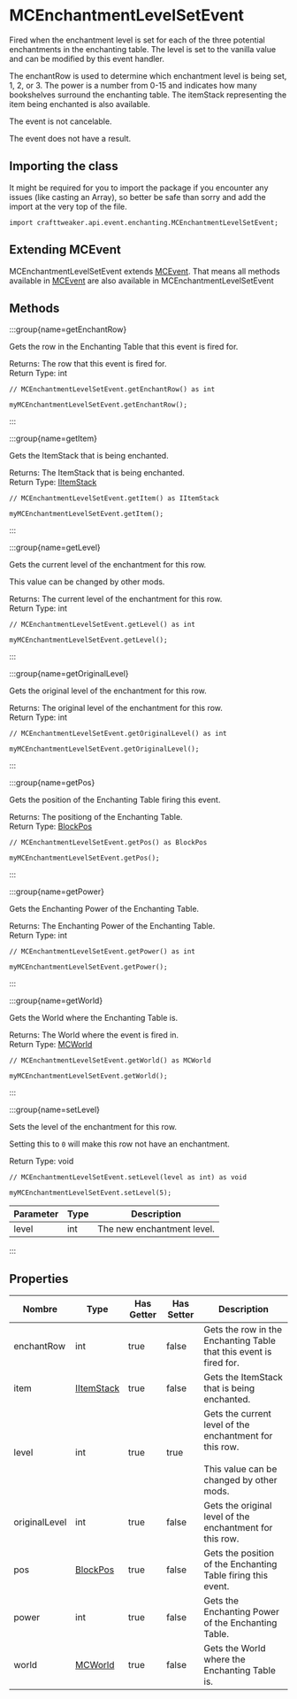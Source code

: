 # MCEnchantmentLevelSetEvent

Fired when the enchantment level is set for each of the three potential enchantments in the enchanting table. The level is set to the vanilla value and can be modified by this event handler.

 The enchantRow is used to determine which enchantment level is being set, 1, 2, or 3. The power is a number from 0-15 and indicates how many bookshelves surround the enchanting table. The itemStack representing the item being enchanted is also available.

The event is not cancelable.

The event does not have a result.

## Importing the class

It might be required for you to import the package if you encounter any issues (like casting an Array), so better be safe than sorry and add the import at the very top of the file.
```zenscript
import crafttweaker.api.event.enchanting.MCEnchantmentLevelSetEvent;
```


## Extending MCEvent

MCEnchantmentLevelSetEvent extends [MCEvent](/vanilla/api/event/MCEvent). That means all methods available in [MCEvent](/vanilla/api/event/MCEvent) are also available in MCEnchantmentLevelSetEvent

## Methods

:::group{name=getEnchantRow}

Gets the row in the Enchanting Table that this event is fired for.

Returns: The row that this event is fired for.  
Return Type: int

```zenscript
// MCEnchantmentLevelSetEvent.getEnchantRow() as int

myMCEnchantmentLevelSetEvent.getEnchantRow();
```

:::

:::group{name=getItem}

Gets the ItemStack that is being enchanted.

Returns: The ItemStack that is being enchanted.  
Return Type: [IItemStack](/vanilla/api/items/IItemStack)

```zenscript
// MCEnchantmentLevelSetEvent.getItem() as IItemStack

myMCEnchantmentLevelSetEvent.getItem();
```

:::

:::group{name=getLevel}

Gets the current level of the enchantment for this row.

 This value can be changed by other mods.

Returns: The current level of the enchantment for this row.  
Return Type: int

```zenscript
// MCEnchantmentLevelSetEvent.getLevel() as int

myMCEnchantmentLevelSetEvent.getLevel();
```

:::

:::group{name=getOriginalLevel}

Gets the original level of the enchantment for this row.

Returns: The original level of the enchantment for this row.  
Return Type: int

```zenscript
// MCEnchantmentLevelSetEvent.getOriginalLevel() as int

myMCEnchantmentLevelSetEvent.getOriginalLevel();
```

:::

:::group{name=getPos}

Gets the position of the Enchanting Table firing this event.

Returns: The positiong of the Enchanting Table.  
Return Type: [BlockPos](/vanilla/api/util/BlockPos)

```zenscript
// MCEnchantmentLevelSetEvent.getPos() as BlockPos

myMCEnchantmentLevelSetEvent.getPos();
```

:::

:::group{name=getPower}

Gets the Enchanting Power of the Enchanting Table.

Returns: The Enchanting Power of the Enchanting Table.  
Return Type: int

```zenscript
// MCEnchantmentLevelSetEvent.getPower() as int

myMCEnchantmentLevelSetEvent.getPower();
```

:::

:::group{name=getWorld}

Gets the World where the Enchanting Table is.

Returns: The World where the event is fired in.  
Return Type: [MCWorld](/vanilla/api/world/MCWorld)

```zenscript
// MCEnchantmentLevelSetEvent.getWorld() as MCWorld

myMCEnchantmentLevelSetEvent.getWorld();
```

:::

:::group{name=setLevel}

Sets the level of the enchantment for this row.

 Setting this to `0` will make this row not have an enchantment.

Return Type: void

```zenscript
// MCEnchantmentLevelSetEvent.setLevel(level as int) as void

myMCEnchantmentLevelSetEvent.setLevel(5);
```

| Parameter | Type | Description                |
| --------- | ---- | -------------------------- |
| level     | int  | The new enchantment level. |


:::


## Properties

| Nombre        | Type                                        | Has Getter | Has Setter | Description                                                                                                                  |
| ------------- | ------------------------------------------- | ---------- | ---------- | ---------------------------------------------------------------------------------------------------------------------------- |
| enchantRow    | int                                         | true       | false      | Gets the row in the Enchanting Table that this event is fired for.                                                           |
| item          | [IItemStack](/vanilla/api/items/IItemStack) | true       | false      | Gets the ItemStack that is being enchanted.                                                                                  |
| level         | int                                         | true       | true       | Gets the current level of the enchantment for this row. <br />  <br />  This value can be changed by other mods. |
| originalLevel | int                                         | true       | false      | Gets the original level of the enchantment for this row.                                                                     |
| pos           | [BlockPos](/vanilla/api/util/BlockPos)      | true       | false      | Gets the position of the Enchanting Table firing this event.                                                                 |
| power         | int                                         | true       | false      | Gets the Enchanting Power of the Enchanting Table.                                                                           |
| world         | [MCWorld](/vanilla/api/world/MCWorld)       | true       | false      | Gets the World where the Enchanting Table is.                                                                                |

